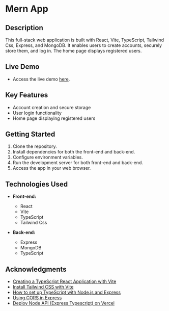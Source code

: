 
# Mern App

## Description
This full-stack web application is built with React, Vite, TypeScript, Tailwind Css, Express, and MongoDB. It enables users to create accounts, securely store them, and log in. The home page displays registered users.

## Live Demo
- Access the live demo [here](https://mern-app-x2sp.vercel.app/).

## Key Features
- Account creation and secure storage
- User login functionality
- Home page displaying registered users

## Getting Started
1. Clone the repository.
2. Install dependencies for both the front-end and back-end.
3. Configure environment variables.
4. Run the development server for both front-end and back-end.
5. Access the app in your web browser.

## Technologies Used
- **Front-end:**
  - React
  - Vite
  - TypeScript
  - Tailwind Css

- **Back-end:**
  - Express
  - MongoDB
  - TypeScript



## Acknowledgments
- [Creating a TypeScript React Application with Vite ](https://developer.okta.com/blog/2022/03/14/react-vite-number-converter)
- [Install Tailwind CSS with Vite](https://tailwindcss.com/docs/guides/vite)
- [How to set up TypeScript with Node.js and Express](https://dev.to/cristain/how-to-set-up-typescript-with-nodejs-and-express-2023-gf)
- [Using CORS in Express](https://medium.com/zero-equals-false/using-cors-in-express-cac7e29b005b)
- [Deploy Node API (Express Typescript) on Vercel](https://dev.to/tirthpatel/deploy-node-ts-express-typescript-on-vercel-284h)

